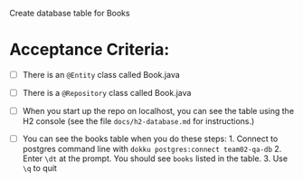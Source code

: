 Create database table for Books


# Acceptance Criteria:

- [ ] There is an `@Entity` class called Book.java
- [ ] There is a `@Repository` class called Book.java
- [ ] When you start up the repo on localhost, you can see the table
      using the H2 console (see the file `docs/h2-database.md` for 
      instructions.)
- [ ] You can see the books table when you do these steps:
      1. Connect to postgres command line with 
         ```
         dokku postgres:connect team02-qa-db
         ```
      2. Enter `\dt` at the prompt. You should see
         `books` listed in the table.
      3. Use `\q` to quit


